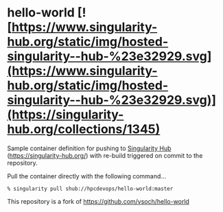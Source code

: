 # hello-world [![https://www.singularity-hub.org/static/img/hosted-singularity--hub-%23e32929.svg](https://www.singularity-hub.org/static/img/hosted-singularity--hub-%23e32929.svg)](https://singularity-hub.org/collections/1345)

Sample container definition for pushing to <a href="https://singularity-hub.org/">Singularity Hub</a> (https://singularity-hub.org/) with re-build triggered on commit to the repository.

Pull the container directly with the following command...

```
% singularity pull shub://hpcdevops/hello-world:master
```

This repository is a fork of https://github.com/vsoch/hello-world
